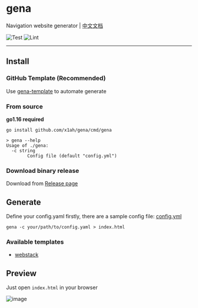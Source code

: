# gena

Navigation website generator | [中文文档](https://github.com/x1ah/gena/blob/master/README_CN.md)


![Test](https://github.com/x1ah/gena/workflows/Test/badge.svg) ![Lint](https://github.com/x1ah/gena/workflows/Lint/badge.svg)

---

## Install

### GitHub Template (**Recommended**)

Use [gena-template](https://github.com/x1ah/gena-template) to automate generate


### From source

**go1.16 required**

```asciidoc
go install github.com/x1ah/gena/cmd/gena
```

```asciidoc
> gena --help
Usage of ./gena:
  -c string
    	Config file (default "config.yml")
```

### Download binary release

Download from [Release page](https://github.com/x1ah/gena/releases)


## Generate

Define your config.yaml firstly, there are a sample config file: [config.yml](https://github.com/x1ah/gena/blob/master/config.yml)

```asciidoc
gena -c your/path/to/config.yaml > index.html
```

### Available templates

- [webstack](http://webstack.cc/)


## Preview

Just open `index.html` in your browser

![image](https://user-images.githubusercontent.com/14919255/114753545-27942500-9d8a-11eb-984a-a9cbb9c7e3b7.png)

